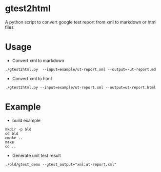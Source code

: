 # gtest2html

A python script to convert google test report from xml to markdown or html files

# Usage



* Convert xml to markdown

```
./gtest2html.py  --input=example/ut-report.xml --output=-ut-report.md
```

* Convert xml to html

```
./gtest2html.py --input=example/ut-report.xml --output=ut-report.html
```

# Example

* build example

```
mkdir -p bld
cd bld
cmake ..
make
cd ..
```

* Generate unit test result

```
./bld/gtest_demo --gtest_output="xml:ut-report.xml"
```